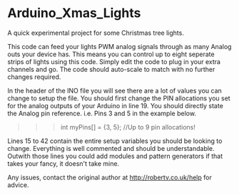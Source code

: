# Arduino_Xmas_Lights
A quick experimental project for some Christmas tree lights.

This code can feed your lights PWM analog signals through as many Analog outs your device has.
This means you can control up to eight seperate strips of lights using this code. Simply
edit the code to plug in your extra channels and go. The code should auto-scale to match with
no further changes required.

In the header of the INO file you will see there are a lot of values you can change to setup the file.
You should first change the PIN allocations you set for the analog outputs of your Arduino in
line 19. You should directly state the Analog pin reference. i.e. Pins 3 and 5 in the example below.
>>>int  myPins[] = {3, 5}; //Up to 9 pin allocations!

Lines 15 to 42 contain the entire setup variables you should be looking to change.
Everything is well commented and should be understandable.
Outwith those lines you could add modules and pattern generators if that takes your fancy, it doesn't take mine.


Any issues, contact the original author at http://robertv.co.uk/help for advice.
